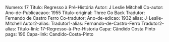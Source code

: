 Numero: 17
Titulo: Regresso à Pré-História
Autor: J Leslie Mitchell
Co-autor: 
Ano-de-Publicacaoo: 1955
Titulo-original: Three Go Back
Tradutor: Fernando de Castro Ferro
Co-tradutor: 
Ano-de-edicao: 1932
alias: J-Leslie-Mitchell
Autor2-alias: 
Tradutor1-alias: Fernando-de-Castro-Ferro
Tradutor2-alias: 
Titulo-link: 17-Regresso-à-Pre-Historia
Capa: Cândido Costa Pinto
pags: 190
Capa-link: Candido-Costa-Pinto